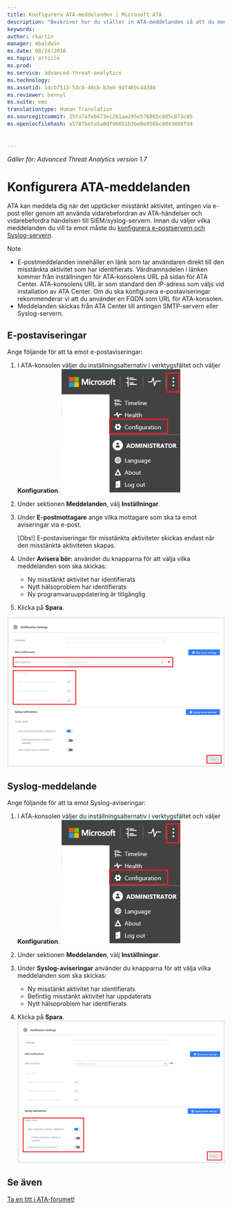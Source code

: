 ```yaml
---
title: Konfigurera ATA-meddelanden | Microsoft ATA
description: "Beskriver hur du ställer in ATA-meddelanden så att du meddelas när misstänkta aktiviteter identifieras."
keywords: 
author: rkarlin
manager: mbaldwin
ms.date: 08/24/2016
ms.topic: article
ms.prod: 
ms.service: advanced-threat-analytics
ms.technology: 
ms.assetid: 14cb7513-5dc8-49cb-b3e0-94f469c443dd
ms.reviewer: bennyl
ms.suite: ems
translationtype: Human Translation
ms.sourcegitcommit: 35fa7afeb673ec2b1aa295e576865cdd5c073c85
ms.openlocfilehash: a5787be5a5a0df96651b3be8e056bcdd4340df94


---
```


*Gäller för: Advanced Threat Analytics version 1.7*



# Konfigurera ATA-meddelanden
ATA kan meddela dig när det upptäcker misstänkt aktivitet, antingen via e-post eller genom att använda vidarebefordran av ATA-händelser och vidarebefordra händelsen till SIEM/syslog-servern. Innan du väljer vilka meddelanden du vill ta emot måste du [konfigurera e-postservern och Syslog-servern](setting-syslog-email-server-settings.md).

> [!NOTE]
> -   E-postmeddelanden innehåller en länk som tar användaren direkt till den misstänkta aktivitet som har identifierats. Värdnamnsdelen i länken kommer från inställningen för ATA-konsolens URL på sidan för ATA Center. ATA-konsolens URL är som standard den IP-adress som väljs vid installation av ATA Center.  Om du ska konfigurera e-postaviseringar rekommenderar vi att du använder en FQDN som URL för ATA-konsolen.
> -   Meddelanden skickas från ATA Center till antingen SMTP-servern eller Syslog-servern.

## E-postaviseringar
Ange följande för att ta emot e-postaviseringar:


1. I ATA-konsolen väljer du inställningsalternativ i verktygsfältet och väljer **Konfiguration**.
![Ikon för ATA-konfigurationsinställningar](media/ATA-config-icon.JPG)

2. Under sektionen **Meddelanden**, välj **Inställningar**.
3. Under **E-postmottagare** ange vilka mottagare som ska ta emot aviseringar via e-post.

    [Obs!] E-postaviseringar för misstänkta aktiviteter skickas endast när den misstänkta aktiviteten skapas.

4. Under **Avisera bör:** använder du knapparna för att välja vilka meddelanden som ska skickas:

    - Ny misstänkt aktivitet har identifierats
    - Nytt hälsoproblem har identifierats
    - Ny programvaruuppdatering är tillgänglig

5. Klicka på **Spara**.

![Bild för inställning av ATA-e-postaviseringar](media/ATA-mail-notification-settings-1.7.png)


## Syslog-meddelande

Ange följande för att ta emot Syslog-aviseringar:


1. I ATA-konsolen väljer du inställningsalternativ i verktygsfältet och väljer **Konfiguration**.
![Ikon för ATA-konfigurationsinställningar](media/ATA-config-icon.JPG)

2. Under sektionen **Meddelanden**, välj **Inställningar**.
3. Under **Syslog-aviseringar** använder du knapparna för att välja vilka meddelanden som ska skickas:


    - Ny misstänkt aktivitet har identifierats
    - Befintlig misstänkt aktivitet har uppdaterats
    - Nytt hälsoproblem har identifierats
5. Klicka på **Spara**.
![Bild för inställning av ATA-meddelanden](media/ATA-syslog-notification-settings-1.7.png)




## Se även
[Ta en titt i ATA-forumet!](https://social.technet.microsoft.com/Forums/security/home?forum=mata)



<!--HONumber=Aug16_HO5-->


